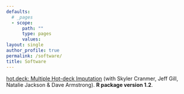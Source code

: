 ```yaml
---
defaults:
  # _pages
  - scope:
      path: ""
      type: pages
      values:
layout: single
author_profile: true
permalink: /software/
title: Software
---
```


[hot.deck: Multiple Hot-deck Imputation](https://cran.r-project.org/package=hot.deck) (with Skyler Cranmer, Jeff Gill, Natalie Jackson & Dave Armstrong). **R package version 1.2**. 